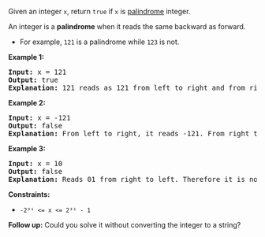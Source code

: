 Given an integer `x`, return `true` if `x` is [palindrome](## "Palindrome\n An integer is a palindrome when it reads the same forward and backward. For example, 121 is a palindrome while 123 is not.") integer.

An integer is a **palindrome** when it reads the same backward as forward.
- For example, `121` is a palindrome while `123` is not.

**Example 1:**

<pre>
<strong>Input:</strong> x = 121
<strong>Output:</strong> true
<strong>Explanation:</strong> 121 reads as 121 from left to right and from right to left.
</pre>

**Example 2:**
<pre>
<strong>Input:</strong> x = -121
<strong>Output:</strong> false
<strong>Explanation:</strong> From left to right, it reads -121. From right to left, it becomes 121-. Therefore it is not a palindrome.
</pre>

**Example 3:**
<pre>
<strong>Input:</strong> x = 10
<strong>Output:</strong> false
<strong>Explanation:</strong> Reads 01 from right to left. Therefore it is not a palindrome.
</pre>

**Constraints:**

- `-2³¹ <= x <= 2³¹ - 1`

**Follow up:** Could you solve it without converting the integer to a string?
